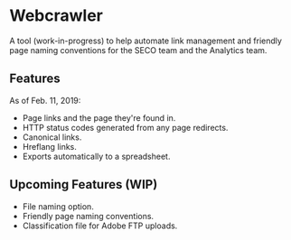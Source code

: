 # Webcrawler

A tool (work-in-progress) to help automate link management and friendly page naming conventions for the SECO team and the Analytics team.

## Features

As of Feb. 11, 2019:
- Page links and the page they're found in.
- HTTP status codes generated from any page redirects.
- Canonical links.
- Hreflang links.
- Exports automatically to a spreadsheet. 

## Upcoming Features (WIP)
- File naming option.
- Friendly page naming conventions.
- Classification file for Adobe FTP uploads.